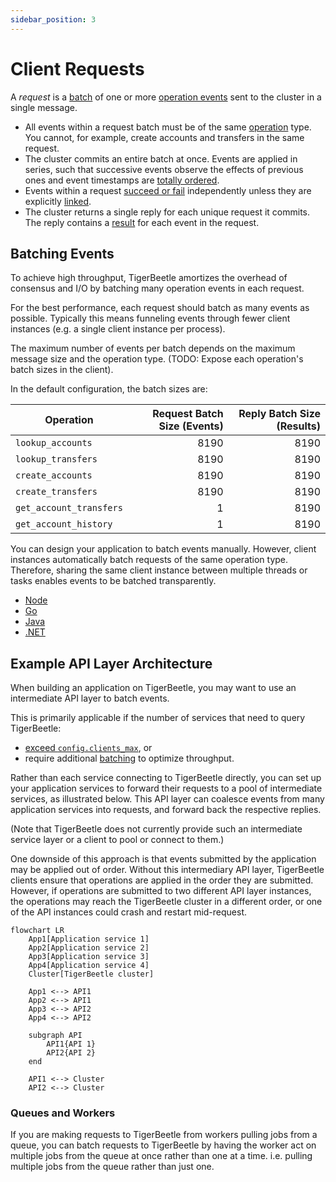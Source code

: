 ```yaml
---
sidebar_position: 3
---
```


# Client Requests

A _request_ is a [batch](#batching-events) of one or more [operation
events](../reference/operations/index.md) sent to the cluster in a single message.

- All events within a request batch must be of the same
  [operation](../reference/operations/index.md) type. You cannot, for example, create accounts and
  transfers in the same request.
- The cluster commits an entire batch at once. Events are applied in series, such that successive
  events observe the effects of previous ones and event timestamps are [totally
  ordered](time.md#timestamps-are-totally-ordered).
- Events within a request [succeed or fail](../reference/operations/create_transfers.md#result)
  independently unless they are explicitly [linked](../reference/transfers.md#flagslinked).
- The cluster returns a single reply for each unique request it commits. The reply contains a
  [result](../reference/operations/create_transfers.md#result) for each event in the request.

## Batching Events

To achieve high throughput, TigerBeetle amortizes the overhead of consensus and I/O by batching many
operation events in each request. 

For the best performance, each request should batch as many events as possible. Typically this means
funneling events through fewer client instances (e.g. a single client instance per process).

The maximum number of events per batch depends on the maximum message size and the operation type.
(TODO: Expose each operation's batch sizes in the client).

In the default configuration, the batch sizes are:

| Operation               | Request Batch Size (Events) | Reply Batch Size (Results) |
| ----------------------- | --------------------------: | -------------------------: |
| `lookup_accounts`       |                        8190 |                       8190 |
| `lookup_transfers`      |                        8190 |                       8190 |
| `create_accounts`       |                        8190 |                       8190 |
| `create_transfers`      |                        8190 |                       8190 |
| `get_account_transfers` |                           1 |                       8190 |
| `get_account_history`   |                           1 |                       8190 |

You can design your application to batch events manually. However, client instances automatically
batch requests of the same operation type. Therefore, sharing the same client instance between
multiple threads or tasks enables events to be batched transparently.

- [Node](/src/clients/node/README.md#batching)
- [Go](/src/clients/go/README.md#batching)
- [Java](/src/clients/java/README.md#batching)
- [.NET](/src/clients/dotnet/README.md#batching)

## Example API Layer Architecture

When building an application on TigerBeetle, you may want to use an intermediate API layer to batch
events.

This is primarily applicable if the number of services that need to query TigerBeetle:

- [exceed `config.clients_max`](./client-sessions.md#eviction), or
- require additional [batching](#batching-events) to optimize throughput.

Rather than each service connecting to TigerBeetle directly, you can set up your application
services to forward their requests to a pool of intermediate services, as illustrated below. This
API layer can coalesce events from many application services into requests, and forward back the
respective replies.

(Note that TigerBeetle does not currently provide such an intermediate service layer or a client to
pool or connect to them.)

One downside of this approach is that events submitted by the application may be applied out of
order. Without this intermediary API layer, TigerBeetle clients ensure that operations are applied
in the order they are submitted. However, if operations are submitted to two different API layer
instances, the operations may reach the TigerBeetle cluster in a different order, or one of the API
instances could crash and restart mid-request. 


```mermaid
flowchart LR
    App1[Application service 1]
    App2[Application service 2]
    App3[Application service 3]
    App4[Application service 4]
    Cluster[TigerBeetle cluster]

    App1 <--> API1
    App2 <--> API1
    App3 <--> API2
    App4 <--> API2

    subgraph API
        API1{API 1}
        API2{API 2}
    end

    API1 <--> Cluster
    API2 <--> Cluster
```

### Queues and Workers

If you are making requests to TigerBeetle from workers pulling jobs from a queue, you can batch
requests to TigerBeetle by having the worker act on multiple jobs from the queue at once rather than
one at a time. i.e. pulling multiple jobs from the queue rather than just one.
